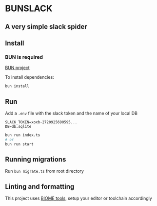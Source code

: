 # BUNSLACK

## A very simple slack spider

## Install

### BUN is required

[BUN project](https://bun.sh)

To install dependencies:

```bash
bun install
```

## Run

Add a `.env` file with the slack token and the name of your local DB

```env
SLACK_TOKEN=xoxb-2720925690595...
DB=db.sqlite
```

```bash
bun run index.ts
# or
bun run start
```

## Running migrations

Run `bun migrate.ts` from root directory

## Linting and formatting

This project uses [BIOME tools](https://biomejs.dev/), setup your editor or toolchain accordingly
